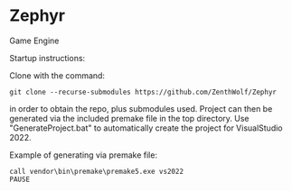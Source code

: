 # Zephyr
Game Engine

Startup instructions:

Clone with the command:

`git clone --recurse-submodules https://github.com/ZenthWolf/Zephyr`

in order to obtain the repo, plus submodules used. Project can then be generated via the included premake file in the top directory. Use "GenerateProject.bat" to automatically create the project for VisualStudio 2022.

Example of generating via premake file:

```
call vendor\bin\premake\premake5.exe vs2022
PAUSE
```
